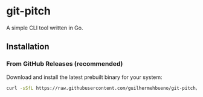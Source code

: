 # git-pitch

A simple CLI tool written in Go.

## Installation

### From GitHub Releases (recommended)

Download and install the latest prebuilt binary for your system:

```bash
curl -sSfL https://raw.githubusercontent.com/guilhermehbueno/git-pitch/main/scripts/install.sh | bash
```
